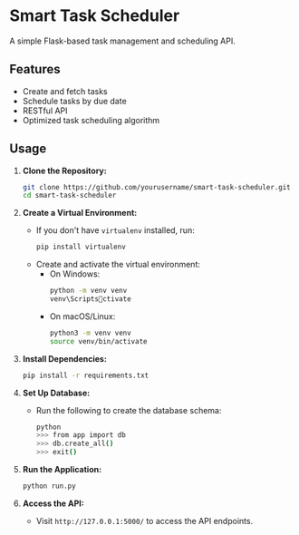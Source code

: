 # Smart Task Scheduler

A simple Flask-based task management and scheduling API.

## Features
- Create and fetch tasks
- Schedule tasks by due date
- RESTful API
- Optimized task scheduling algorithm

## Usage

1. **Clone the Repository:**
   ```bash
   git clone https://github.com/yourusername/smart-task-scheduler.git
   cd smart-task-scheduler
   ```

2. **Create a Virtual Environment:**
   - If you don't have `virtualenv` installed, run:
     ```bash
     pip install virtualenv
     ```
   - Create and activate the virtual environment:
     - On Windows:
       ```bash
       python -m venv venv
       venv\Scriptsctivate
       ```
     - On macOS/Linux:
       ```bash
       python3 -m venv venv
       source venv/bin/activate
       ```

3. **Install Dependencies:**
   ```bash
   pip install -r requirements.txt
   ```

4. **Set Up Database:**
   - Run the following to create the database schema:
     ```bash
     python
     >>> from app import db
     >>> db.create_all()
     >>> exit()
     ```

5. **Run the Application:**
   ```bash
   python run.py
   ```

6. **Access the API:**
   - Visit `http://127.0.0.1:5000/` to access the API endpoints.
